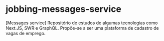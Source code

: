 # jobbing-messages-service
[Messages service] Repositório de estudos de algumas tecnologias como Next.JS, SWR e GraphQL. Propõe-se a ser uma plataforma de cadastro de vagas de emprego.
